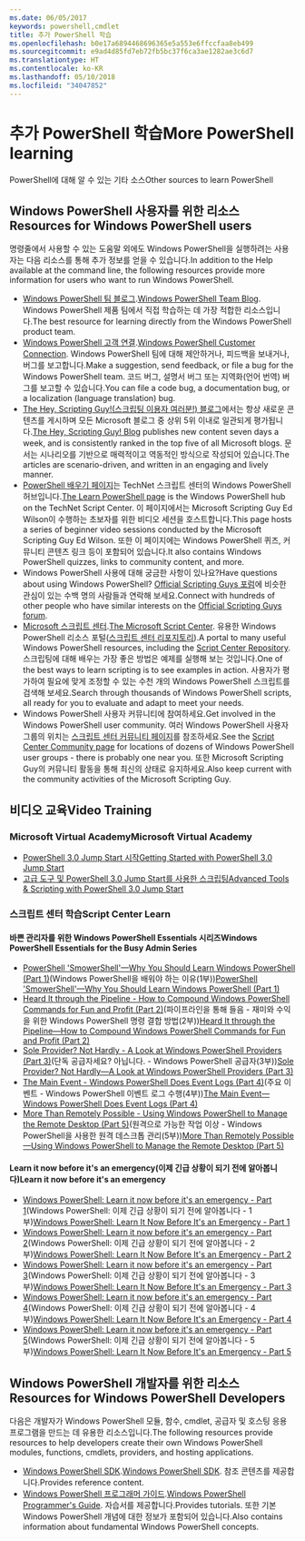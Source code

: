 ```yaml
---
ms.date: 06/05/2017
keywords: powershell,cmdlet
title: 추가 PowerShell 학습
ms.openlocfilehash: b0e17a6894468696365e5a553e6ffccfaa8eb499
ms.sourcegitcommit: e9ad4d85fd7eb72fb5bc37f6ca3ae1282ae3c6d7
ms.translationtype: HT
ms.contentlocale: ko-KR
ms.lasthandoff: 05/10/2018
ms.locfileid: "34047852"
---
```

# <a name="more-powershell-learning"></a><span data-ttu-id="5a9d8-103">추가 PowerShell 학습</span><span class="sxs-lookup"><span data-stu-id="5a9d8-103">More PowerShell learning</span></span>

<span data-ttu-id="5a9d8-104">PowerShell에 대해 알 수 있는 기타 소스</span><span class="sxs-lookup"><span data-stu-id="5a9d8-104">Other sources to learn PowerShell</span></span>

## <a name="resources-for-windows-powershell-users"></a><span data-ttu-id="5a9d8-105">Windows PowerShell 사용자를 위한 리소스</span><span class="sxs-lookup"><span data-stu-id="5a9d8-105">Resources for Windows PowerShell users</span></span>

<span data-ttu-id="5a9d8-106">명령줄에서 사용할 수 있는 도움말 외에도 Windows PowerShell을 실행하려는 사용자는 다음 리소스를 통해 추가 정보를 얻을 수 있습니다.</span><span class="sxs-lookup"><span data-stu-id="5a9d8-106">In addition to the Help available at the command line, the following resources provide more information for users who want to run Windows PowerShell.</span></span>

- <span data-ttu-id="5a9d8-107">[Windows PowerShell 팀 블로그](http://blogs.msdn.com/b/powershell/).</span><span class="sxs-lookup"><span data-stu-id="5a9d8-107">[Windows PowerShell Team Blog](http://blogs.msdn.com/b/powershell/).</span></span> <span data-ttu-id="5a9d8-108">Windows PowerShell 제품 팀에서 직접 학습하는 데 가장 적합한 리소스입니다.</span><span class="sxs-lookup"><span data-stu-id="5a9d8-108">The best resource for learning directly from the Windows PowerShell product team.</span></span>
- <span data-ttu-id="5a9d8-109">[Windows PowerShell 고객 연결](http://Connect.Microsoft.com/PowerShell).</span><span class="sxs-lookup"><span data-stu-id="5a9d8-109">[Windows PowerShell Customer Connection](http://Connect.Microsoft.com/PowerShell).</span></span> <span data-ttu-id="5a9d8-110">Windows PowerShell 팀에 대해 제안하거나, 피드백을 보내거나, 버그를 보고합니다.</span><span class="sxs-lookup"><span data-stu-id="5a9d8-110">Make a suggestion, send feedback, or file a bug for the Windows PowerShell team.</span></span> <span data-ttu-id="5a9d8-111">코드 버그, 설명서 버그 또는 지역화(언어 번역) 버그를 보고할 수 있습니다.</span><span class="sxs-lookup"><span data-stu-id="5a9d8-111">You can file a code bug, a documentation bug, or a localization (language translation) bug.</span></span>
- <span data-ttu-id="5a9d8-112">[The Hey, Scripting Guy!(스크립팅 이용자 여러분!) 블로그](https://blogs.technet.microsoft.com/heyscriptingguy/)에서는 항상 새로운 콘텐츠를 게시하며 모든 Microsoft 블로그 중 상위 5위 이내로 일관되게 평가됩니다.</span><span class="sxs-lookup"><span data-stu-id="5a9d8-112">[The Hey, Scripting Guy! Blog](https://blogs.technet.microsoft.com/heyscriptingguy/) publishes new content seven days a week, and is consistently ranked in the top five of all Microsoft blogs.</span></span> <span data-ttu-id="5a9d8-113">문서는 시나리오를 기반으로 매력적이고 역동적인 방식으로 작성되어 있습니다.</span><span class="sxs-lookup"><span data-stu-id="5a9d8-113">The articles are scenario-driven, and written in an engaging and lively manner.</span></span>
- <span data-ttu-id="5a9d8-114">[PowerShell 배우기 페이지](https://blogs.technet.microsoft.com/heyscriptingguy/2015/01/04/weekend-scripter-the-best-ways-to-learn-powershell/)는 TechNet 스크립트 센터의 Windows PowerShell 허브입니다.</span><span class="sxs-lookup"><span data-stu-id="5a9d8-114">[The Learn PowerShell page](https://blogs.technet.microsoft.com/heyscriptingguy/2015/01/04/weekend-scripter-the-best-ways-to-learn-powershell/) is the Windows PowerShell hub on the TechNet Script Center.</span></span> <span data-ttu-id="5a9d8-115">이 페이지에서는 Microsoft Scripting Guy Ed Wilson이 수행하는 초보자를 위한 비디오 세션을 호스트합니다.</span><span class="sxs-lookup"><span data-stu-id="5a9d8-115">This page hosts a series of beginner video sessions conducted by the Microsoft Scripting Guy Ed Wilson.</span></span> <span data-ttu-id="5a9d8-116">또한 이 페이지에는 Windows PowerShell 퀴즈, 커뮤니티 콘텐츠 링크 등이 포함되어 있습니다.</span><span class="sxs-lookup"><span data-stu-id="5a9d8-116">It also contains Windows PowerShell quizzes, links to community content, and more.</span></span>
- <span data-ttu-id="5a9d8-117">Windows PowerShell 사용에 대해 궁금한 사항이 있나요?</span><span class="sxs-lookup"><span data-stu-id="5a9d8-117">Have questions about using Windows PowerShell?</span></span> <span data-ttu-id="5a9d8-118">[Official Scripting Guys 포럼](http://social.technet.microsoft.com/forums/itcg/threads/)에 비슷한 관심이 있는 수백 명의 사람들과 연락해 보세요.</span><span class="sxs-lookup"><span data-stu-id="5a9d8-118">Connect with hundreds of other people who have similar interests on the [Official Scripting Guys forum](http://social.technet.microsoft.com/forums/itcg/threads/).</span></span>
- <span data-ttu-id="5a9d8-119">[Microsoft 스크립트 센터](https://technet.microsoft.com/scriptcenter).</span><span class="sxs-lookup"><span data-stu-id="5a9d8-119">[The Microsoft Script Center](https://technet.microsoft.com/scriptcenter).</span></span> <span data-ttu-id="5a9d8-120">유용한 Windows PowerShell 리소스 포털([스크립트 센터 리포지토리](http://gallery.technet.microsoft.com/scriptcenter/)).</span><span class="sxs-lookup"><span data-stu-id="5a9d8-120">A portal to many useful Windows PowerShell resources, including the [Script Center Repository](http://gallery.technet.microsoft.com/scriptcenter/).</span></span> <span data-ttu-id="5a9d8-121">스크립팅에 대해 배우는 가장 좋은 방법은 예제를 실행해 보는 것입니다.</span><span class="sxs-lookup"><span data-stu-id="5a9d8-121">One of the best ways to learn scripting is to see examples in action.</span></span> <span data-ttu-id="5a9d8-122">사용자가 평가하여 필요에 맞게 조정할 수 있는 수천 개의 Windows PowerShell 스크립트를 검색해 보세요.</span><span class="sxs-lookup"><span data-stu-id="5a9d8-122">Search through thousands of Windows PowerShell scripts, all ready for you to evaluate and adapt to meet your needs.</span></span>
- <span data-ttu-id="5a9d8-123">Windows PowerShell 사용자 커뮤니티에 참여하세요.</span><span class="sxs-lookup"><span data-stu-id="5a9d8-123">Get involved in the Windows PowerShell user community.</span></span> <span data-ttu-id="5a9d8-124">여러 Windows PowerShell 사용자 그룹의 위치는 [스크립트 센터 커뮤니티 페이지](https://technet.microsoft.com/scriptcenter/hh182567.aspx)를 참조하세요.</span><span class="sxs-lookup"><span data-stu-id="5a9d8-124">See the [Script Center Community page](https://technet.microsoft.com/scriptcenter/hh182567.aspx) for locations of dozens of Windows PowerShell user groups - there is probably one near you.</span></span> <span data-ttu-id="5a9d8-125">또한 Microsoft Scripting Guy의 커뮤니티 활동을 통해 최신의 상태로 유지하세요.</span><span class="sxs-lookup"><span data-stu-id="5a9d8-125">Also keep current with the community activities of the Microsoft Scripting Guy.</span></span>

## <a name="video-training"></a><span data-ttu-id="5a9d8-126">비디오 교육</span><span class="sxs-lookup"><span data-stu-id="5a9d8-126">Video Training</span></span>

### <a name="microsoft-virtual-academy"></a><span data-ttu-id="5a9d8-127">Microsoft Virtual Academy</span><span class="sxs-lookup"><span data-stu-id="5a9d8-127">Microsoft Virtual Academy</span></span>
- [<span data-ttu-id="5a9d8-128">PowerShell 3.0 Jump Start 시작</span><span class="sxs-lookup"><span data-stu-id="5a9d8-128">Getting Started with PowerShell 3.0 Jump Start</span></span>](https://mva.microsoft.com/en-US/training-courses/getting-started-with-powershell-30-jump-start-8276)
- [<span data-ttu-id="5a9d8-129">고급 도구 및 PowerShell 3.0 Jump Start를 사용한 스크립팅</span><span class="sxs-lookup"><span data-stu-id="5a9d8-129">Advanced Tools & Scripting with PowerShell 3.0 Jump Start</span></span>](https://mva.microsoft.com/en-US/training-courses/advanced-tools-scripting-with-powershell-30-jump-start-8231)

### <a name="script-center-learn"></a><span data-ttu-id="5a9d8-130">스크립트 센터 학습</span><span class="sxs-lookup"><span data-stu-id="5a9d8-130">Script Center Learn</span></span>
#### <a name="windows-powershell-essentials-for-the-busy-admin-series"></a><span data-ttu-id="5a9d8-131">바쁜 관리자를 위한 Windows PowerShell Essentials 시리즈</span><span class="sxs-lookup"><span data-stu-id="5a9d8-131">Windows PowerShell Essentials for the Busy Admin Series</span></span>
- <span data-ttu-id="5a9d8-132">[PowerShell 'SmowerShell'—Why You Should Learn Windows PowerShell &#40;Part 1&#41;](http://dlbmodigital.microsoft.com/webcasts/wmv/23976_Dnl_L.wmv)(Windows PowerShell을 배워야 하는 이유&#40;1부&#41;)</span><span class="sxs-lookup"><span data-stu-id="5a9d8-132">[PowerShell 'SmowerShell'—Why You Should Learn Windows PowerShell &#40;Part 1&#41;](http://dlbmodigital.microsoft.com/webcasts/wmv/23976_Dnl_L.wmv)</span></span>
- <span data-ttu-id="5a9d8-133">[Heard It through the Pipeline - How to Compound Windows PowerShell Commands for Fun and Profit &#40;Part 2&#41;](http://dlbmodigital.microsoft.com/webcasts/wmv/23977_Dnl_L.wmv)(파이프라인을 통해 들음 - 재미와 수익을 위한 Windows PowerShell 명령 결합 방법&#40;2부&#41;)</span><span class="sxs-lookup"><span data-stu-id="5a9d8-133">[Heard It through the Pipeline—How to Compound Windows PowerShell Commands for Fun and Profit &#40;Part 2&#41;](http://dlbmodigital.microsoft.com/webcasts/wmv/23977_Dnl_L.wmv)</span></span>
- <span data-ttu-id="5a9d8-134">[Sole Provider? Not Hardly - A Look at Windows PowerShell Providers &#40;Part 3&#41;](http://dlbmodigital.microsoft.com/webcasts/wmv/23978_Dnl_L.wmv)(단독 공급자세요? 아닙니다. - Windows PowerShell 공급자&#40;3부&#41;)</span><span class="sxs-lookup"><span data-stu-id="5a9d8-134">[Sole Provider? Not Hardly—A Look at Windows PowerShell Providers &#40;Part 3&#41;](http://dlbmodigital.microsoft.com/webcasts/wmv/23978_Dnl_L.wmv)</span></span>
- <span data-ttu-id="5a9d8-135">[The Main Event - Windows PowerShell Does Event Logs &#40;Part 4&#41;](http://dlbmodigital.microsoft.com/webcasts/wmv/23979_Dnl_L.wmv)(주요 이벤트 - Windows PowerShell 이벤트 로그 수행&#40;4부&#41;)</span><span class="sxs-lookup"><span data-stu-id="5a9d8-135">[The Main Event—Windows PowerShell Does Event Logs &#40;Part 4&#41;](http://dlbmodigital.microsoft.com/webcasts/wmv/23979_Dnl_L.wmv)</span></span>
- <span data-ttu-id="5a9d8-136">[More Than Remotely Possible - Using Windows PowerShell to Manage the Remote Desktop &#40;Part 5&#41;](http://dlbmodigital.microsoft.com/webcasts/wmv/23980_Dnl_L.wmv)(원격으로 가능한 작업 이상 - Windows PowerShell을 사용한 원격 데스크톱 관리&#40;5부&#41;)</span><span class="sxs-lookup"><span data-stu-id="5a9d8-136">[More Than Remotely Possible—Using Windows PowerShell to Manage the Remote Desktop &#40;Part 5&#41;](http://dlbmodigital.microsoft.com/webcasts/wmv/23980_Dnl_L.wmv)</span></span>

#### <a name="learn-it-now-before-its-an-emergency"></a><span data-ttu-id="5a9d8-137">Learn it now before it's an emergency(이제 긴급 상황이 되기 전에 알아봅니다)</span><span class="sxs-lookup"><span data-stu-id="5a9d8-137">Learn it now before it's an emergency</span></span>
- <span data-ttu-id="5a9d8-138">[Windows PowerShell: Learn it now before it's an emergency - Part 1](http://dlbmodigital.microsoft.com/webcasts/wmv/1032481530_Dnl_L.wmv)(Windows PowerShell: 이제 긴급 상황이 되기 전에 알아봅니다 - 1부)</span><span class="sxs-lookup"><span data-stu-id="5a9d8-138">[Windows PowerShell: Learn It Now Before It's an Emergency - Part 1](http://dlbmodigital.microsoft.com/webcasts/wmv/1032481530_Dnl_L.wmv)</span></span>
- <span data-ttu-id="5a9d8-139">[Windows PowerShell: Learn it now before it's an emergency - Part 2](http://dlbmodigital.microsoft.com/webcasts/wmv/1032481542_Dnl_L.wmv)(Windows PowerShell: 이제 긴급 상황이 되기 전에 알아봅니다 - 2부)</span><span class="sxs-lookup"><span data-stu-id="5a9d8-139">[Windows PowerShell: Learn It Now Before It's an Emergency - Part 2](http://dlbmodigital.microsoft.com/webcasts/wmv/1032481542_Dnl_L.wmv)</span></span>
- <span data-ttu-id="5a9d8-140">[Windows PowerShell: Learn it now before it's an emergency - Part 3](http://dlbmodigital.microsoft.com/webcasts/wmv/1032481548_Dnl_L.wmv)(Windows PowerShell: 이제 긴급 상황이 되기 전에 알아봅니다 - 3부)</span><span class="sxs-lookup"><span data-stu-id="5a9d8-140">[Windows PowerShell: Learn It Now Before It's an Emergency - Part 3](http://dlbmodigital.microsoft.com/webcasts/wmv/1032481548_Dnl_L.wmv)</span></span>
- <span data-ttu-id="5a9d8-141">[Windows PowerShell: Learn it now before it's an emergency - Part 4](http://dlbmodigital.microsoft.com/webcasts/wmv/1032481552_Dnl_L.wmv)(Windows PowerShell: 이제 긴급 상황이 되기 전에 알아봅니다 - 4부)</span><span class="sxs-lookup"><span data-stu-id="5a9d8-141">[Windows PowerShell: Learn It Now Before It's an Emergency - Part 4](http://dlbmodigital.microsoft.com/webcasts/wmv/1032481552_Dnl_L.wmv)</span></span>
- <span data-ttu-id="5a9d8-142">[Windows PowerShell: Learn it now before it's an emergency - Part 5](http://dlbmodigital.microsoft.com/webcasts/wmv/1032481554_Dnl_L.wmv)(Windows PowerShell: 이제 긴급 상황이 되기 전에 알아봅니다 - 5부)</span><span class="sxs-lookup"><span data-stu-id="5a9d8-142">[Windows PowerShell: Learn It Now Before It's an Emergency - Part 5](http://dlbmodigital.microsoft.com/webcasts/wmv/1032481554_Dnl_L.wmv)</span></span>

## <a name="resources-for-windows-powershell-developers"></a><span data-ttu-id="5a9d8-143">Windows PowerShell 개발자를 위한 리소스</span><span class="sxs-lookup"><span data-stu-id="5a9d8-143">Resources for Windows PowerShell Developers</span></span>

<span data-ttu-id="5a9d8-144">다음은 개발자가 Windows PowerShell 모듈, 함수, cmdlet, 공급자 및 호스팅 응용 프로그램을 만드는 데 유용한 리소스입니다.</span><span class="sxs-lookup"><span data-stu-id="5a9d8-144">The following resources provide resources to help developers create their own Windows PowerShell modules, functions, cmdlets, providers, and hosting applications.</span></span>

- <span data-ttu-id="5a9d8-145">[Windows PowerShell SDK](http://go.microsoft.com/fwlink/p/?LinkID=89595).</span><span class="sxs-lookup"><span data-stu-id="5a9d8-145">[Windows PowerShell SDK](http://go.microsoft.com/fwlink/p/?LinkID=89595).</span></span> <span data-ttu-id="5a9d8-146">참조 콘텐츠를 제공합니다.</span><span class="sxs-lookup"><span data-stu-id="5a9d8-146">Provides reference content.</span></span>
- <span data-ttu-id="5a9d8-147">[Windows PowerShell 프로그래머 가이드](http://go.microsoft.com/fwlink/p/?LinkID=89596).</span><span class="sxs-lookup"><span data-stu-id="5a9d8-147">[Windows PowerShell Programmer's Guide](http://go.microsoft.com/fwlink/p/?LinkID=89596).</span></span> <span data-ttu-id="5a9d8-148">자습서를 제공합니다.</span><span class="sxs-lookup"><span data-stu-id="5a9d8-148">Provides tutorials.</span></span> <span data-ttu-id="5a9d8-149">또한 기본 Windows PowerShell 개념에 대한 정보가 포함되어 있습니다.</span><span class="sxs-lookup"><span data-stu-id="5a9d8-149">Also contains information about fundamental Windows PowerShell concepts.</span></span>
